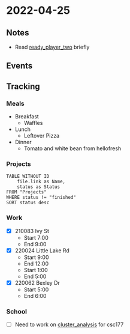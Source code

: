 # 2022-04-25
## Notes
- Read [ready_player_two](../Media/Books/ready_player_two.md) briefly

## Events

## Tracking
### Meals
- Breakfast
	- Waffles
- Lunch
	- Leftover Pizza
- Dinner
	- Tomato and white bean from hellofresh 

### Projects
```dataview
TABLE WITHOUT ID
	file.link as Name,
	status as Status
FROM "Projects"
WHERE status != "finished"
SORT status desc
```

### Work
- [x] 210083 Ivy St
	- Start 7:00
	- End 9:00
- [x] 220024 Little Lake Rd
	- Start 9:00
	- End 12:00
	- Start 1:00
	- End 5:00
- [x] 220062 Bexley Dr
	- Start 5:00
	- End 6:00
### School
- [ ] Need to work on [cluster_analysis](../Projects/cluster_analysis.md) for csc177 

